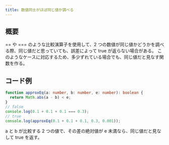 ```yaml
---
title: 数値同士がほぼ同じ値か調べる
---
```


## 概要
== や === のような比較演算子を使用して、2 つの数値が同じ値かどうかを調べる際、同じ値だと思っていても、誤差によって true が返らない場合がある。
このようなケースに対応するため、多少ずれている場合でも、同じ値だと見なす関数を作る。

## コード例
```typescript
function approxEq(a: number, b: number, e: number): boolean {
  return Math.abs(a - b) < e;
}
// false
console.log(0.1 + 0.1 + 0.1 === 0.3);
// true
console.log(approxEq(0.1 + 0.1 + 0.1, 0.3, 0.001));
```
a と b が比較する 2 つの値で、その差の絶対値が e 未満なら、同じ値だと見なして true を返す。